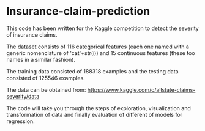 # Insurance-claim-prediction
This code has been written for the Kaggle competition to detect the severity of insurance claims. 

The dataset consists of 116 categorical features (each one named with a generic nomenclature of 'cat'+str(i)) and 15 continuous features (these too names in a similar fashion). 

The training data consisted of 188318 examples and the testing data consisted of 125546 examples.

The data can be obtained from: https://www.kaggle.com/c/allstate-claims-severity/data

The code will take you through the steps of exploration, visualization and transformation of data and finally evaluation of different of models for regression.


